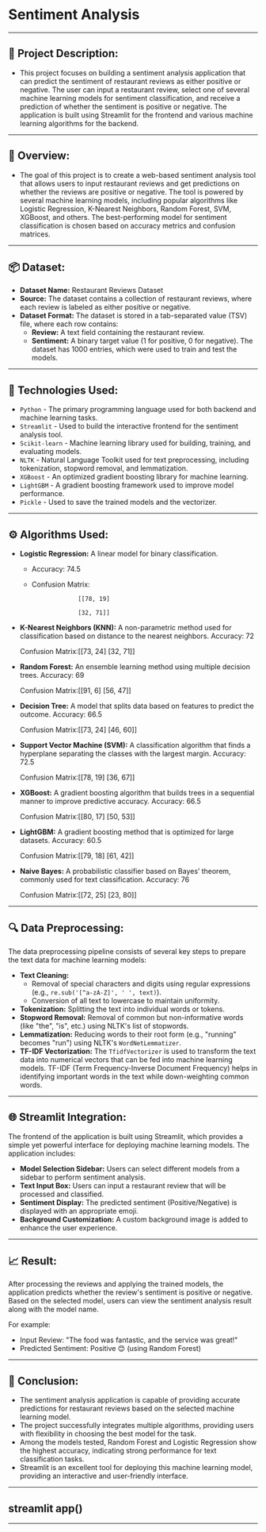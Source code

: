 # Sentiment Analysis
---
## 📝 Project Description:
 - This project focuses on building a sentiment analysis application that can predict the sentiment of restaurant reviews as either positive or negative. The user can input a restaurant 
   review, select one of several machine learning models for sentiment classification, and receive a prediction of whether the sentiment is positive or negative. The application is 
   built using Streamlit for the frontend and various machine learning algorithms for the backend.
---
## 📜 Overview:
 - The goal of this project is to create a web-based sentiment analysis tool that allows users to input restaurant reviews and get predictions on whether the reviews are positive or 
   negative. The tool is powered by several machine learning models, including popular algorithms like Logistic Regression, K-Nearest Neighbors, Random Forest, SVM, XGBoost, and others. 
   The best-performing model for sentiment classification is chosen based on accuracy metrics and confusion matrices.
---
## 📦 Dataset:
 - **Dataset Name:** Restaurant Reviews Dataset
 - **Source:** The dataset contains a collection of restaurant reviews, where each review is labeled as either positive or negative.
 - **Dataset Format:** The dataset is stored in a tab-separated value (TSV) file, where each row contains:
     - **Review:** A text field containing the restaurant review.
     - **Sentiment:** A binary target value (1 for positive, 0 for negative).
  The dataset has 1000 entries, which were used to train and test the models.
---
## 🤖 Technologies Used:
 - `Python` - The primary programming language used for both backend and machine learning tasks.
 - `Streamlit` - Used to build the interactive frontend for the sentiment analysis tool.
 - `Scikit-learn` - Machine learning library used for building, training, and evaluating models.
 - `NLTK` - Natural Language Toolkit used for text preprocessing, including tokenization, stopword removal, and lemmatization.
 - `XGBoost` - An optimized gradient boosting library for machine learning.
 - `LightGBM` - A gradient boosting framework used to improve model performance.
 - `Pickle` - Used to save the trained models and the vectorizer.
---
## ⚙ Algorithms Used:
 - **Logistic Regression:** A linear model for binary classification.
   -  Accuracy: 74.5
   - Confusion Matrix:
     
                      [[78, 19]
     
                      [32, 71]]

 - **K-Nearest Neighbors (KNN):** A non-parametric method used for classification based on distance to the nearest neighbors.
    Accuracy: 72
   
    Confusion Matrix:[[73, 24]
                     [32, 71]]

 - **Random Forest:** An ensemble learning method using multiple decision trees.
    Accuracy: 69
   
    Confusion Matrix:[[91, 6]
                     [56, 47]]

 - **Decision Tree:** A model that splits data based on features to predict the outcome.
    Accuracy: 66.5
   
    Confusion Matrix:[[73, 24]
                     [46, 60]]

 - **Support Vector Machine (SVM):** A classification algorithm that finds a hyperplane separating the classes with the largest margin.
    Accuracy: 72.5
   
    Confusion Matrix:[[78, 19]
                     [36, 67]]

 - **XGBoost:** A gradient boosting algorithm that builds trees in a sequential manner to improve predictive accuracy.
    Accuracy: 66.5
   
    Confusion Matrix:[[80, 17]
                     [50, 53]]

 - **LightGBM:** A gradient boosting method that is optimized for large datasets.
    Accuracy: 60.5
   
    Confusion Matrix:[[79, 18]
                     [61, 42]]

 - **Naive Bayes:** A probabilistic classifier based on Bayes’ theorem, commonly used for text classification.
    Accuracy: 76
   
    Confusion Matrix:[[72, 25]
                     [23, 80]]
---
## 🔍 Data Preprocessing:
  The data preprocessing pipeline consists of several key steps to prepare the text data for machine learning models:

  - **Text Cleaning:**
      - Removal of special characters and digits using regular expressions (e.g., `re.sub('[^a-zA-Z]', ' ', text)`).
      - Conversion of all text to lowercase to maintain uniformity.
  - **Tokenization:** Splitting the text into individual words or tokens.
  - **Stopword Removal:** Removal of common but non-informative words (like "the", "is", etc.) using NLTK's list of stopwords.
  - **Lemmatization:** Reducing words to their root form (e.g., "running" becomes "run") using NLTK's `WordNetLemmatizer`.
  - **TF-IDF Vectorization:** The `TfidfVectorizer` is used to transform the text data into numerical vectors that can be fed into machine learning models. TF-IDF (Term Frequency-Inverse 
    Document Frequency) helps in identifying important words in the text while down-weighting common words.
---
## 🌐 Streamlit Integration:
The frontend of the application is built using Streamlit, which provides a simple yet powerful interface for deploying machine learning models. The application includes:

- **Model Selection Sidebar:** Users can select different models from a sidebar to perform sentiment analysis.
- **Text Input Box:** Users can input a restaurant review that will be processed and classified.
- **Sentiment Display:** The predicted sentiment (Positive/Negative) is displayed with an appropriate emoji.
- **Background Customization:** A custom background image is added to enhance the user experience.
---
## 📈 Result:
After processing the reviews and applying the trained models, the application predicts whether the review's sentiment is positive or negative. Based on the selected model, users can view the sentiment analysis result along with the model name.

For example:

 - Input Review: "The food was fantastic, and the service was great!"
 - Predicted Sentiment: Positive 😊 (using Random Forest)
---
## 🎯 Conclusion:
 - The sentiment analysis application is capable of providing accurate predictions for restaurant reviews based on the selected machine learning model.
 - The project successfully integrates multiple algorithms, providing users with flexibility in choosing the best model for the task.
 - Among the models tested, Random Forest and Logistic Regression show the highest accuracy, indicating strong performance for text classification tasks.
 - Streamlit is an excellent tool for deploying this machine learning model, providing an interactive and user-friendly interface.
---
## streamlit app()
---

